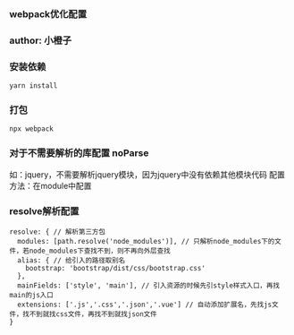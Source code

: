 ### webpack优化配置

### author: 小橙子

### 安装依赖
```
yarn install
```

### 打包
```
npx webpack
```

### 对于不需要解析的库配置 noParse
如：jquery，不需要解析jquery模块，因为jquery中没有依赖其他模块代码
配置方法：在module中配置

### resolve解析配置
```
resolve: { // 解析第三方包 
  modules: [path.resolve('node_modules')], // 只解析node_modules下的文件，若node_modules下查找不到，则不再向外层查找
  alias: { // 给引入的路径取别名
    bootstrap: 'bootstrap/dist/css/bootstrap.css'
  },
  mainFields: ['style', 'main'], // 引入资源的时候先引style样式入口，再找main的js入口
  extensions: ['.js','.css','.json','.vue'] // 自动添加扩展名，先找js文件，找不到就找css文件，再找不到就找json文件
}
```


